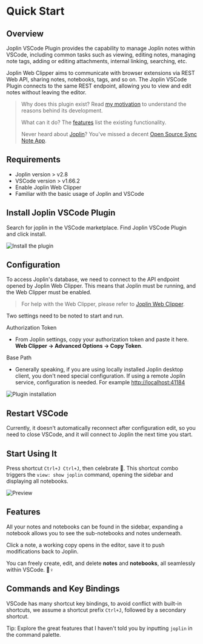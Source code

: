 # Quick Start

## Overview

Joplin VSCode Plugin provides the capability to manage Joplin notes within VSCode, including common tasks such as viewing, editing notes, managing note tags, adding or editing attachments, internal linking, searching, etc.

Joplin Web Clipper aims to communicate with browser extensions via REST Web API, sharing notes, notebooks, tags, and so on. The Joplin VSCode Plugin connects to the same REST endpoint, allowing you to view and edit notes without leaving the editor.

> Why does this plugin exist? Read [my motivation](./faq.md) to understand the reasons behind its development.
>
> What can it do? The [features](./feature.md) list the existing functionality.
>
> Never heard about [Joplin](https://joplinapp.org/)? You've missed a decent [Open Source Sync Note App](https://joplinapp.org/).

## Requirements

- Joplin version > v2.8
- VSCode version > v1.66.2
- Enable Joplin Web Clipper
- Familiar with the basic usage of Joplin and VSCode

## Install Joplin VSCode Plugin

Search for joplin in the VSCode marketplace. Find Joplin VSCode Plugin and click install.

![Install the plugin](/images/install-plugin.png)

## Configuration

To access Joplin's database, we need to connect to the API endpoint opened by Joplin Web Clipper. This means that Joplin must be running, and the Web Clipper must be enabled.

> For help with the Web Clipper, please refer to [Joplin Web Clipper](https://joplinapp.org/clipper/).

Two settings need to be noted to start and run.

Authorization Token

- From Joplin settings, copy your authorization token and paste it here.
  **Web Clipper -> Advanced Options -> Copy Token**.

Base Path

- Generally speaking, if you are using locally installed Joplin desktop client, you don't need special configuration. If using a remote Joplin service, configuration is needed.
  For example <http://localhost:41184>

![Plugin installation](/images/joplin-settings.png)

## Restart VSCode

Currently, it doesn't automatically reconnect after configuration edit, so you need to close VSCode, and it will connect to Joplin the next time you start.

## Start Using It

Press shortcut `Ctrl+J Ctrl+J`, then celebrate :tada:. This shortcut combo triggers the `view: show joplin` command, opening the sidebar and displaying all notebooks.

![Preview](https://cdn.jsdelivr.net/gh/rxliuli/img-bed/20200623085740.png)

## Features

All your notes and notebooks can be found in the sidebar, expanding a notebook allows you to see the sub-notebooks and notes underneath.

Click a note, a working copy opens in the editor, save it to push modifications back to Joplin.

You can freely create, edit, and delete **notes** and **notebooks**, all seamlessly within VSCode. 🦸♀️

## Commands and Key Bindings

VSCode has many shortcut key bindings, to avoid conflict with built-in shortcuts, we assume a shortcut prefix `Ctrl+J`, followed by a secondary shortcut.

Tip: Explore the great features that I haven't told you by inputting `joplin` in the command palette.
